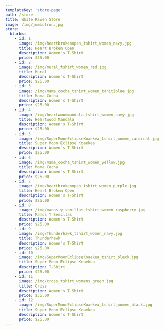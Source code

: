 ```yaml
---
templateKey: 'store-page'
path: /store
title: White Raven Store
image: /img/jumbotron.jpg
store:
  blurbs:
    - id: 1
      image: /img/heartbrokenopen_tshirt_women_navy.jpg
      title: Heart Broken Open
      description: Women's T-Shirt
      price: $25.00
    - id: 2
      image: /img/mural_tshirt_women_red.jpg
      title: Mural
      description: Women's T-Shirt
      price: $25.00
    - id: 3
      image: /img/mama_cocha_tshirt_women_tahitiblue.jpg
      title: Mama Cocha
      description: Women's T-Shirt
      price: $25.00
    - id: 4
      image: /img/heartwoodmandala_tshirt_women_navy.jpg
      title: Heartwood Mandala
      description: Women's T-Shirt
      price: $25.00
    - id: 5
      image: /img/SuperMoonEclipseKoaekea_tshirt_women_cardinal.jpg
      title: Super Moon Eclipse Koaekea
      description: Women's T-Shirt
      price: $25.00
    - id: 6
      image: /img/mama_cocha_tshirt_women_yellow.jpg
      title: Mama Cocha
      description: Women's T-Shirt
      price: $25.00
    - id: 7
      image: /img/heartbrokenopen_tshirt_women_purple.jpg
      title: Heart Broken Open
      description: Women's T-Shirt
      price: $25.00
    - id: 8
      image: /img/manos_y_semillas_tshirt_women_raspberry.jpg
      title: Manos Y Semillas
      description: Women's T-Shirt
      price: $25.00
    - id: 9
      image: /img/Thunderhawk_tshirt_women_navy.jpg
      title: Thunderhawk
      description: Women's T-Shirt
      price: $25.00
    - id: 10
      image: /img/SuperMoonEclipseKoaekea_tshirt_black.jpg
      title: Super Moon Eclipse Koaekea
      description: T-Shirt
      price: $25.00
    - id: 11
      image: /img/cross_tshirt_womens_green.jpg
      title: Cross
      description: Women's T-Shirt
      price: $35.00
    - id: 12
      image: /img/SuperMoonEclipseKoaekea_tshirt_women_black.jpg
      title: Super Moon Eclipse Koaekea
      description: Women's T-Shirt
      price: $25.00
---
```

